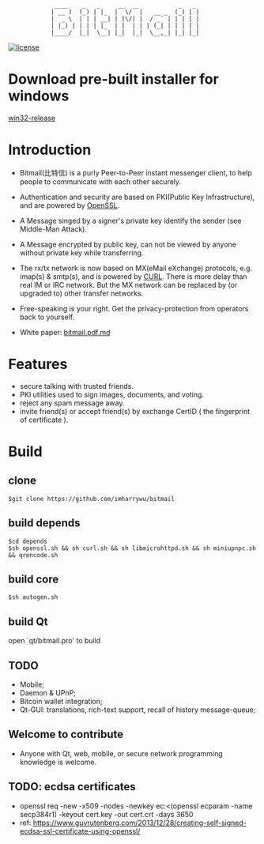                  ____    _   _     __  __           _   _ 
                | __ )  (_) | |_  |  \/  |   __ _  (_) | |
                |  _ \  | | | __| | |\/| |  / _` | | | | |
                | |_) | | | | |_  | |  | | | (_| | | | | |
                |____/  |_|  \__| |_|  |_|  \__,_| |_| |_|

                
                

[![license](https://img.shields.io/badge/license-BSD-green.svg?style=flat)](https://github.com/imharrywu/bitmail/edit/master/LICENSE)

# Download pre-built installer for windows

[win32-release](https://github.com/bitbaba/bitmail/releases/download/win32/bitmail-qt-win32-installer.exe)

# Introduction

- Bitmail(比特信) is a purly Peer-to-Peer instant messenger client, to help people to communicate with each other securely. 

- Authentication and security are based on PKI(Public Key Infrastructure), and are powered by [OpenSSL](https://github.com/openssl/openssl). 

- A Message singed by a signer's private key identify the sender (see Middle-Man Attack).

- A Message encrypted by public key, can not be viewed by anyone without private key while transferring.

- The rx/tx network is now based on MX(eMail eXchange) protocols, e.g. imap(s) & smtp(s), and is powered by [CURL](https://github.com/bagder/curl). There is more delay than real IM or IRC network. But the MX network can be replaced by (or upgraded to) other transfer networks. 

- Free-speaking is your right. Get the privacy-protection from operators back to yourself.

- White paper: [bitmail.pdf.md](./doc/bitmail.pdf.md)
    
# Features
- secure talking with trusted friends.
- PKI utilities used to sign images, documents, and voting.
- reject any spam message away.
- invite friend(s) or accept friend(s) by exchange CertID ( the fingerprint of certificate ).

# Build

## clone

```
$git clone https://github.com/imharrywu/bitmail
```

## build depends

```
$cd depends
$sh openssl.sh && sh curl.sh && sh libmicrohttpd.sh && sh miniupnpc.sh && qrencode.sh
```

## build core

```
$sh autogen.sh
```

## build Qt

open \`qt/bitmail.pro' to build


## TODO
- Mobile;
- Daemon & UPnP;
- Bitcoin wallet integration;
- Qt-GUI: translations, rich-text support, recall of history message-queue;


## Welcome to contribute
- Anyone with Qt, web, mobile, or secure network programming knowledge is welcome.
                           
## TODO: ecdsa certificates 
- openssl req -new -x509 -nodes -newkey ec:<(openssl ecparam -name secp384r1) -keyout cert.key -out cert.crt -days 3650
- ref: https://www.guyrutenberg.com/2013/12/28/creating-self-signed-ecdsa-ssl-certificate-using-openssl/
